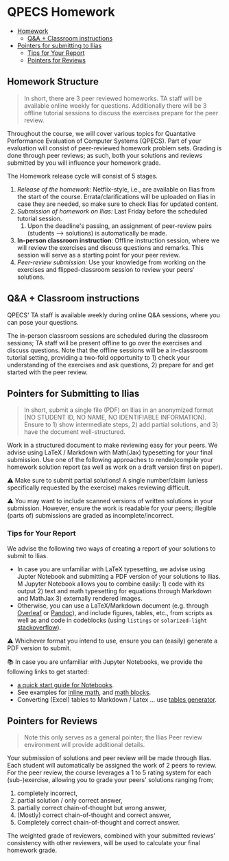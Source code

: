 # QPECS Homework

-   [Homework](#homework-structure)
    -   [Q&A + Classroom instructions](#qa--classroom-instructions)
-   [Pointers for submitting to
    Ilias](#pointers-for-submitting-to-ilias)
    -   [Tips for Your Report](#tips-for-your-report)
    -   [Pointers for Reviews](#pointers-for-reviews)


## Homework Structure
> In short, there are 3 peer reviewed homeworks. TA staff will be available online weekly for questions. Additionally there will be 3 offline tutorial sessions to discuss the exercises prepare for the peer review.

Throughout the course, we will cover various topics for Quantative Performance Evaluation of Computer Systems (QPECS). Part of your evaluation will consist of peer-reviewed homework problem sets. Grading is done through peer reviews; as such, both your solutions and reviews submitted by you will influence your homework grade.

The Homework release cycle will consist of 5 stages.

1.  *Release of the homework:* Netflix-style, i.e., are available on Ilias from the start of the course. Errata/clarifications will be uploaded on Ilias in case they are needed, so make sure to check Ilias for updated content.
2.  *Submission of homework on Ilias:* Last Friday before the scheduled tutorial session.
    1.  Upon the deadline's passing, an assignment of peer-review pairs (students --> solutions) is automatically be made.
3.  **In-person classroom instruction**: Offline instruction session, where we will review the exercises and discuss questions and remarks. This session will serve as a starting point for your peer review.
4.  *Peer-review submission:* Use your knowledge from working on the exercises and flipped-classroom session to review your peers' solutions.

## Q&A + Classroom instructions

QPECS' TA staff is available weekly during online Q&A sessions, where you can pose your questions.

The in-person classroom sessions are scheduled during the classroom sessions; TA staff will be present offline to go over the exercises and discuss questions. Note that the offline sessions will be a in-classroom tutorial setting, providing a two-fold opportunity to 1) check your understanding of the exercises and ask questions, 2) prepare for and get started with the peer review.

## Pointers for Submitting to Ilias

> In short, submit a single file (PDF) on Ilias in an anonymized format (NO STUDENT ID, NO NAME, NO IDENTIFIABLE INFORMATION). Ensure to 1) show intermediate steps, 2) add partial solutions, and 3) have the document well-structured.

Work in a structured document to make reviewing easy for your peers. We advise using LaTeX / Markdown with Math(Jax) typesetting for your final submission. Use one of the following approaches to render/compile your homework solution report (as well as work on a draft version first on paper).

⚠️ Make sure to submit partial solutions! A single number/claim (unless specifically requested by the exercise) makes reviewing difficult.

⚠️ You may want to include scanned versions of written solutions in your submission. However, ensure the work is readable for your peers; illegible (parts of) submissions are graded as incomplete/incorrect.


### Tips for Your Report

We advise the following two ways of creating a report of your solutions to submit to Ilias.

- In case you are unfamiliar with LaTeX typesetting, we advise using Jupter Notebook and submitting a PDF version of your solutions to Ilias. M Jupyter Notebook allows you to combine easily: 1) code with its output 2) text and math typesetting for equations through Markdown and MathJax 3) externally rendered images.
- Otherwise, you can use a LaTeX/Markdown document (e.g. through [Overleaf](https://overleaf.com) or [Pandoc](https://pandoc.org/)), and include figures, tables, etc., from scripts as well as and code in codeblocks (using `listings` or `solarized-light` [stackoverflow](https://tex.stackexchange.com/questions/475826/how-to-present-a-python-code-snippet-efficiently-in-latex)).

⚠️ Whichever format you intend to use, ensure you can (easily) generate a PDF version to submit.

📚 In case you are unfamiliar with Jupyter Notebooks, we provide the following links to get started:

- [a quick start guide for Notebooks](https://jupyter-notebook-beginner-guide.readthedocs.io/en/latest/).
- See examples for [inline math](https://jupyterbook.org/en/stable/content/math.html#in-line-math), and [math blocks](https://jupyterbook.org/en/stable/content/math.html#math-blocks).
- Converting (Excel) tables to Markdown / Latex ... use [tables generator](https://www.tablesgenerator.com/markdown_tables).

## Pointers for Reviews

> Note this only serves as a general pointer; the Ilias Peer review environment will provide additional details.

Your submission of solutions and peer review will be made through Ilias. Each student will automatically be assigned the work of 2 peers to review. For the peer review, the course leverages a 1 to 5 rating system for each (sub-)exercise, allowing you to grade your peers' solutions ranging from;

1.  completely incorrect,
2.  partial solution / only correct answer,
3.  partially correct chain-of-thought but wrong answer,
4.  (Mostly) correct chain-of-thought and correct answer,
5.  Completely correct chain-of-thought and correct answer.

The weighted grade of reviewers, combined with your submitted reviews' consistency with other reviewers, will be used to calculate your final homework grade.
